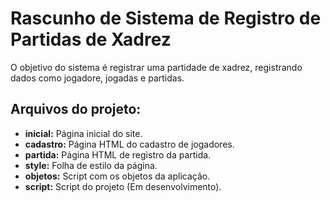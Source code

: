 # Rascunho de Sistema de Registro de Partidas de Xadrez
O objetivo do sistema é registrar uma partidade de xadrez, registrando dados como jogadore, jogadas e partidas.

## Arquivos do projeto:
- **inicial:** Página inicial do site.
- **cadastro:** Página HTML do cadastro de jogadores.
- **partida:** Página HTML de registro da partida.
- **style:** Folha de estilo da página.
- **objetos:** Script com os objetos da aplicação.
- **script:** Script do projeto (Em desenvolvimento).